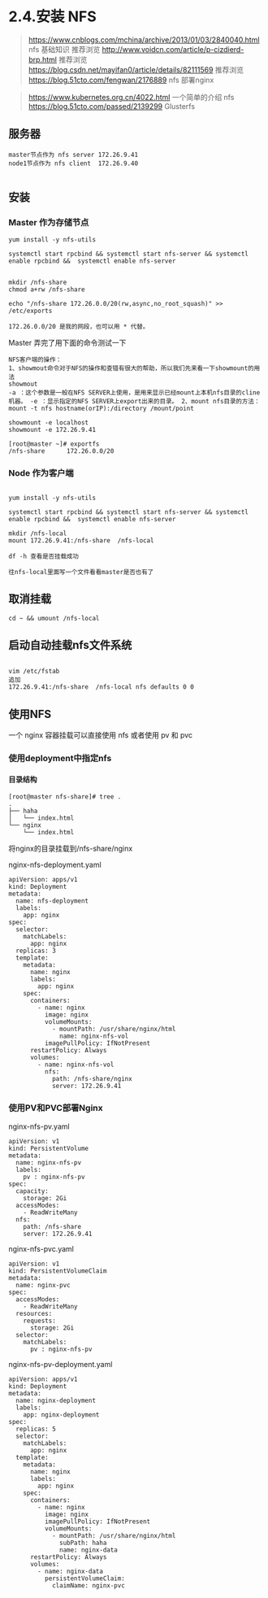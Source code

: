 # 2.4.安装 NFS


> https://www.cnblogs.com/mchina/archive/2013/01/03/2840040.html  nfs 基础知识 推荐浏览
> http://www.voidcn.com/article/p-cizdierd-brp.html  推荐浏览
> https://blog.csdn.net/mayifan0/article/details/82111569 推荐浏览
> https://blog.51cto.com/fengwan/2176889  nfs 部署nginx

> https://www.kubernetes.org.cn/4022.html  一个简单的介绍 nfs
> https://blog.51cto.com/passed/2139299  Glusterfs



## 服务器
```
master节点作为 nfs server 172.26.9.41
node1节点作为 nfs client  172.26.9.40


```

## 安装
### Master 作为存储节点
```
yum install -y nfs-utils

systemctl start rpcbind && systemctl start nfs-server && systemctl enable rpcbind &&  systemctl enable nfs-server


mkdir /nfs-share
chmod a+rw /nfs-share

echo "/nfs-share 172.26.0.0/20(rw,async,no_root_squash)" >> /etc/exports

172.26.0.0/20 是我的网段，也可以用 * 代替。

```

Master 弄完了用下面的命令测试一下
```
NFS客户端的操作：
1、showmout命令对于NFS的操作和查错有很大的帮助，所以我们先来看一下showmount的用法
showmout
-a ：这个参数是一般在NFS SERVER上使用，是用来显示已经mount上本机nfs目录的cline机器。 -e ：显示指定的NFS SERVER上export出来的目录。 2、mount nfs目录的方法：
mount -t nfs hostname(orIP):/directory /mount/point

showmount -e localhost
showmount -e 172.26.9.41

[root@master ~]# exportfs
/nfs-share    	172.26.0.0/20

```

### Node 作为客户端
```

yum install -y nfs-utils

systemctl start rpcbind && systemctl start nfs-server && systemctl enable rpcbind &&  systemctl enable nfs-server

mkdir /nfs-local
mount 172.26.9.41:/nfs-share  /nfs-local

df -h 查看是否挂载成功

往nfs-local里面写一个文件看看master是否也有了
```


## 取消挂载

```
cd ~ && umount /nfs-local

```

## 启动自动挂载nfs文件系统
```

vim /etc/fstab
追加
172.26.9.41:/nfs-share  /nfs-local nfs defaults 0 0
```

## 使用NFS

一个 nginx 容器挂载可以直接使用 nfs 或者使用 pv 和 pvc

### 使用deployment中指定nfs

#### 目录结构
```
[root@master nfs-share]# tree .
.
├── haha
│   └── index.html
└── nginx
    └── index.html
```
将nginx的目录挂载到/nfs-share/nginx

nginx-nfs-deployment.yaml
```
apiVersion: apps/v1
kind: Deployment
metadata:
  name: nfs-deployment
  labels:
    app: nginx
spec:
  selector:
    matchLabels:
      app: nginx
  replicas: 3
  template:
    metadata:
      name: nginx
      labels:
        app: nginx
    spec:
      containers:
        - name: nginx
          image: nginx
          volumeMounts:
            - mountPath: /usr/share/nginx/html
              name: nginx-nfs-vol
          imagePullPolicy: IfNotPresent
      restartPolicy: Always
      volumes:
        - name: nginx-nfs-vol
          nfs:
            path: /nfs-share/nginx
            server: 172.26.9.41 
```


### 使用PV和PVC部署Nginx

nginx-nfs-pv.yaml
```
apiVersion: v1
kind: PersistentVolume
metadata:
  name: nginx-nfs-pv
  labels:
    pv : nginx-nfs-pv
spec:
  capacity:
    storage: 2Gi
  accessModes:
    - ReadWriteMany
  nfs:
    path: /nfs-share
    server: 172.26.9.41
```

nginx-nfs-pvc.yaml
```
apiVersion: v1
kind: PersistentVolumeClaim
metadata:
  name: nginx-pvc
spec:
  accessModes:
    - ReadWriteMany
  resources:
    requests:
      storage: 2Gi
  selector:
    matchLabels:
      pv : nginx-nfs-pv
```

nginx-nfs-pv-deployment.yaml
```
apiVersion: apps/v1
kind: Deployment
metadata:
  name: nginx-deployment
  labels:
    app: nginx-deployment
spec:
  replicas: 5
  selector:
    matchLabels:
      app: nginx
  template:
    metadata:
      name: nginx
      labels:
        app: nginx
    spec:
      containers:
        - name: nginx
          image: nginx
          imagePullPolicy: IfNotPresent
          volumeMounts:
            - mountPath: /usr/share/nginx/html
              subPath: haha
              name: nginx-data
      restartPolicy: Always
      volumes:
        - name: nginx-data
          persistentVolumeClaim:
            claimName: nginx-pvc
```

